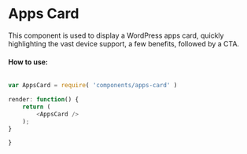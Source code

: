 Apps Card
==============

This component is used to display a WordPress apps card, quickly highlighting the vast device support, a few benefits, followed by a CTA.

#### How to use:

```js

var AppsCard = require( 'components/apps-card' )

render: function() {
    return (
        <AppsCard />
    );
}

}
```